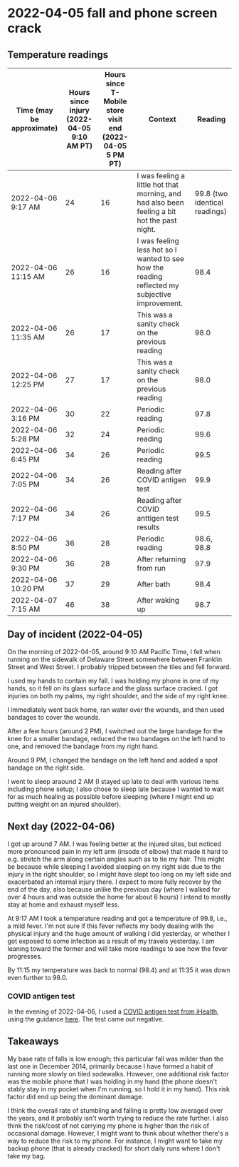# 2022-04-05 fall and phone screen crack

## Temperature readings

Time (may be approximate) | Hours since injury (2022-04-05 9:10 AM PT) | Hours since T-Mobile store visit end (2022-04-05 5 PM PT) | Context | Reading
-- | -- | -- | -- | --
2022-04-06 9:17 AM | 24 | 16 | I was feeling a little hot that morning, and had also been feeling a bit hot the past night. | 99.8 (two identical readings)
2022-04-06 11:15 AM | 26 | 16 | I was feeling less hot so I wanted to see how the reading reflected my subjective improvement. | 98.4
2022-04-06 11:35 AM | 26 | 17 | This was a sanity check on the previous reading | 98.0
2022-04-06 12:25 PM | 27 | 17 | This was a sanity check on the previous reading | 98.0
2022-04-06 3:16 PM | 30 | 22 | Periodic reading | 97.8
2022-04-06 5:28 PM | 32 | 24 | Periodic reading | 99.6
2022-04-06 6:45 PM | 34 | 26 | Periodic reading | 99.5
2022-04-06 7:05 PM | 34 | 26 | Reading after COVID antigen test | 99.9
2022-04-06 7:17 PM | 34 | 26 | Reading after COVID anttigen test results | 99.5
2022-04-06 8:50 PM | 36 | 28 | Periodic reading | 98.6, 98.8
2022-04-06 9:30 PM | 36 | 28 | After returning from run | 97.9
2022-04-06 10:20 PM | 37 | 29 | After bath | 98.4
2022-04-07 7:15 AM | 46 | 38 | After waking up | 98.7

## Day of incident (2022-04-05)

On the morning of 2022-04-05, around 9:10 AM Pacific Time, I fell when
running on the sidewalk of Delaware Street somewhere between Franklin
Street and West Street. I probably tripped between the tiles and fell
forward.

I used my hands to contain my fall. I was holding my phone in one of
my hands, so it fell on its glass surface and the glass surface
cracked. I got injuries on both my palms, my right shoulder, and the
side of my right knee.

I immediately went back home, ran water over the wounds, and then used
bandages to cover the wounds.

After a few hours (around 2 PM), I switched out the large bandage for
the knee for a smaller bandage, reduced the two bandages on the left
hand to one, and removed the bandage from my right hand.

Around 9 PM, I changed the bandage on the left hand and added a spot
bandage on the right side.

I went to sleep araound 2 AM (I stayed up late to deal with various
items including phone setup; I also chose to sleep late because I
wanted to wait for as much healing as possible before sleeping (where
I might end up putting weight on an injured shoulder).

## Next day (2022-04-06)

I got up around 7 AM. I was feeling better at the injured sites, but
noticed more pronounced pain in my left arm (insode of elbow) that
made it hard to e.g. stretch the arm along certain angles such as to
tie my hair. This might be because while sleeping I avoided sleeping
on my right side due to the injury in the right shoulder, so I might
have slept too long on my left side and exacerbated an internal injury
there. I expect to more fully recover by the end of the day, also
because unlike the previous day (where I walked for over 4 hours and
was outside the home for about 6 hours) I intend to mostly stay at
home and exhaust myself less.

At 9:17 AM I took a temperature reading and got a temperature of 99.8,
i.e., a mild fever. I'm not sure if this fever reflects my body
dealing with the physical injury and the huge amount of walking I did
yesterday, or whether I got exposed to some infection as a result of
my travels yesterday. I am leaning toward the former and will take
more readings to see how the fever progresses.

By 11:15 my temperature was back to normal (98.4) and at 11:35 it was
down even further to 98.0.

### COVID antigen test

In the evening of 2022-04-06, I used a [COVID antigen test from
iHealth](https://www.amazon.com/dp/B09KZ6TBNY/), using the guidance
[here](https://www.youtube.com/watch?v=qBt_H4Gc-rU). The test came out
negative.

## Takeaways

My base rate of falls is low enough; this particular fall was milder
than the last one in December 2014, primarily because I have formed a
habit of running more slowly on tiled sodewalks. However, one
additional risk factor was the mobile phone that I was holding in my
hand (the phone doesn't stably stay in my pocket when I'm running, so
I hold it in my hand). This risk factor did end up being the dominant
damage.

I think the overall rate of stumbling and falling is pretty low
averaged over the years, and it probably isn't worth trying to reduce
the rate further. I also think the risk/cost of not carrying my phone
is higher than the risk of occasional damage. However, I might want to
think about whether there's a way to reduce the risk to my phone. For
instance, I might want to take my backup phone (that is already
cracked) for short daily runs where I don't take my bag.
